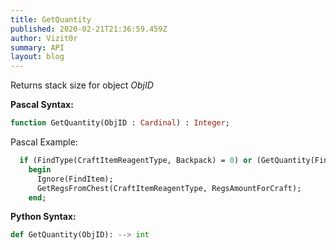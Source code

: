 ```yaml
---
title: GetQuantity
published: 2020-02-21T21:36:59.459Z
author: Vizit0r
summary: API
layout: blog
---
```


 

Returns stack size for object *ObjID*


**Pascal Syntax:**

```pascal
function GetQuantity(ObjID : Cardinal) : Integer;
```
Pascal Example:
```pascal
  if (FindType(CraftItemReagentType, Backpack) = 0) or (GetQuantity(FindItem) < RegsAmountForCraft) then
    begin
      Ignore(FindItem);
      GetRegsFromChest(CraftItemReagentType, RegsAmountForCraft);
    end;
```

**Python Syntax:**
```python
def GetQuantity(ObjID): --> int
```